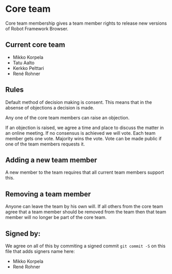 # Core team

Core team membership gives a team member rights to release new versions
of Robot Framework Browser.

## Current core team

 - Mikko Korpela
 - Tatu Aalto
 - Kerkko Pelttari
 - René Rohner
 
## Rules

Default method of decision making is consent.
This means that in the absense of objections
a decision is made.

Any one of the core team members can raise an objection.

If an objection is raised, we agree a time and place to 
discuss the matter in an online meeting.
If no consensus is achieved we will vote.
Each team member gets one vote. Majority wins the vote.
Vote can be made public if one of the team members requests it.

## Adding a new team member

A new member to the team requires that all current team members support this.

## Removing a team member

Anyone can leave the team by his own will.
If all others from the core team agree that a team member should be removed from the team
then that team member will no longer be part of the core team.

## Signed by:

We agree on all of this by commiting a signed commit `git commit -S` on this file
that adds signers name here:
 - Mikko Korpela
 - René Rohner 